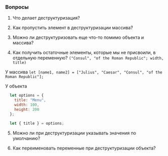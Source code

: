 ### Вопросы

1. Что делает деструктуризация?

2. Как пропустить элемент в деструктуризации массива?

3. Можно ли деструктуризовать еще что-то помимо объекта и массива?

4. Как получить остаточные элементы, которые мы не присвоили, в отдельную переменную?
  `("Consul", "of the Roman Republic"; width, title)`

  У массива
  `let [name1, name2] = ["Julius", "Caesar", "Consul", "of the Roman Republic"];`

  У объекта

```javascript
  let options = {
    title: "Menu",
    width: 100,
    height: 200
  };

  let { title } = options;
```

5. Можно ли при деструктуризации указывать значения по умолчанию?

6. Как переименовать переменные при деструктуризации объекта?
